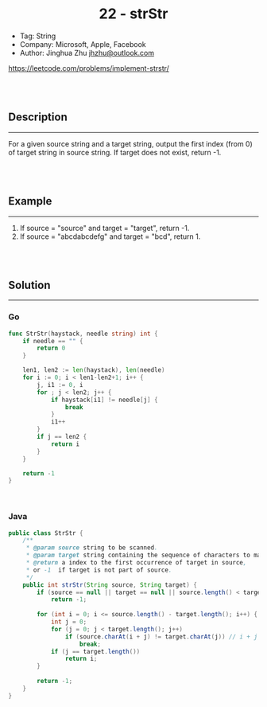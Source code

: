 # <center>22 - strStr</center> 


* Tag: String
* Company: Microsoft, Apple, Facebook
* Author: Jinghua Zhu jhzhu@outlook.com

https://leetcode.com/problems/implement-strstr/

<br></br>



## Description
----
For a given source string and a target string, output the first index (from 0) of target string in source string. If target does not exist, return -1.

<br></br>



## Example
----
1. If source = "source" and target = "target", return -1.
2. If source = "abcdabcdefg" and target = "bcd", return 1.

<br></br>



## Solution
----
### Go
```go
func StrStr(haystack, needle string) int {
	if needle == "" {
		return 0
	}

	len1, len2 := len(haystack), len(needle)
	for i := 0; i < len1-len2+1; i++ {
		j, i1 := 0, i
		for ; j < len2; j++ {
			if haystack[i1] != needle[j] {
				break
			}
			i1++
		}
		if j == len2 {
			return i
		}
	}

	return -1
}
```

<br>


### Java
```java
public class StrStr {
	/**
     * @param source string to be scanned.
     * @param target string containing the sequence of characters to match.
     * @return a index to the first occurrence of target in source,
     * or -1  if target is not part of source.
     */
    public int strStr(String source, String target) {
        if (source == null || target == null || source.length() < target.length())
            return -1;
        
        for (int i = 0; i <= source.length() - target.length(); i++) { // i <= source.length() - target.length()
            int j = 0;
            for (j = 0; j < target.length(); j++)
                if (source.charAt(i + j) != target.charAt(j)) // i + j
                    break;
            if (j == target.length())
                return i;
        }
        
        return -1;
    }
}
```